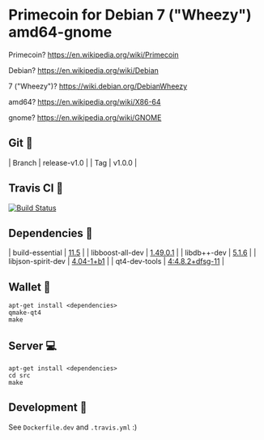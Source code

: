 # Primecoin for Debian 7 ("Wheezy") amd64-gnome 

Primecoin? https://en.wikipedia.org/wiki/Primecoin

Debian? https://en.wikipedia.org/wiki/Debian

7 ("Wheezy")? https://wiki.debian.org/DebianWheezy

amd64? https://en.wikipedia.org/wiki/X86-64

gnome? https://en.wikipedia.org/wiki/GNOME

## Git :open_file_folder:

| Branch | release-v1.0 |
| Tag    | v1.0.0       |

## Travis CI :construction_worker:

[![Build Status](https://travis-ci.org/belovachap/primecoin-debian.svg?branch=release-v1.0)](https://travis-ci.org/belovachap/primecoin-debian)

## Dependencies :link:

| build-essential    | [11.5](https://packages.debian.org/wheezy/build-essential) |
| libboost-all-dev   | [1.49.0.1](https://packages.debian.org/wheezy/libboost-all-dev) |
| libdb++-dev        | [5.1.6](https://packages.debian.org/wheezy/libdb++-dev) |
| libjson-spirit-dev | [4.04-1+b1](https://packages.debian.org/wheezy/libjson-spirit-dev) |
| qt4-dev-tools      | [4:4.8.2+dfsg-11](https://packages.debian.org/wheezy/qt4-dev-tools) |

## Wallet :iphone:

```
apt-get install <dependencies>
qmake-qt4
make
```

## Server :computer:

```
apt-get install <dependencies>
cd src
make
```

## Development :wrench:

See `Dockerfile.dev` and `.travis.yml` :)
